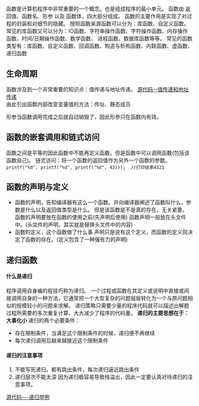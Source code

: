 函数是计算机程序中非常重要的一个概念。也是组成程序的最小单元。
函数由 返回值、函数名、形参 以及 函数体，四大部分组成。
函数的主要作用是实现了对过程的封装和对细节的隐藏。
按照函数来源函数可以分为：库函数、自定义函数。
常见的库函数又可以分为：IO函数、字符串操作函数、字符操作函数、内存操作函数、时间/日期操作函数、数学函数、
进程函数、数据库函数等等。
常见的函数类型有：库函数、自定义函数、回调函数、构造与析构函数、内联函数、虚函数、递归函数
## 生命周期

函数涉及到一个非常重要的知识点：值传递与地址传递。
[源代码--值传递和地址传递](../assets/Source/BaseCPP/chuandi.c)          
由此引出函数内部改变变量值的方法：传址、静态成员

形参当函数调用完成之后就自动销毁了，因此形参只在函数内有效。

## 函数的嵌套调用和链式访问
函数之间是平等的因此函数中不能再定义函数。但是函数中可以调用函数(包括该函数自己)。
链式访问：将一个函数的返回值作为另外一个函数的参数。
`printf("%d", printf("%d", printf("%d", 43)));  //打印结果4321`

## 函数的声明与定义
- 函数的声明，告知编译器有这么一个函数。并向编译器阐述了函数叫什么，参数是什么以及返回值类型是什么。
但是该函数是不是真的存在，无关紧要。
函数的声明要放在函数的使用之前(先声明后使用)
函数声明一般放在头文件中。(头文件的声明，其实就是替换头文件中的内容)
- 函数的定义，这个函数做了什么事
声明只是说有这个定义，而函数的定义则决定了函数的存在。(定义包含了一种强有力的声明)


## 递归函数
#### 什么是递归
程序调用自身编的程技巧称为递归。
一个过程或函数在其定义或说明中直接或间接调用自身的一种方法，它通常把一个大型复杂的问题层层转化为一个与原问题相似的规模较小的问题来求解。
递归策略只需要少量的程序代码就可以描述出解题过程所需要的多次重复计算，大大减少了程序的代码量。
**递归的主要思想在于：大事化小**
递归的两个必要条件：
- 存在限制条件，当满足这个限制条件的时候，递归便不再继续
- 每次递归调用后越来越接近这个限制条件

#### 递归的注意事项
1. 不能写死递归，都有跳出条件，每次递归逼近跳出条件
2. 递归层次不能太深
因为递归极容易导致栈溢出，因此一定要认真对待递归的注意事项。       

[源代码---递归举例](../assets/Source/BaseCPP/digui.c)          